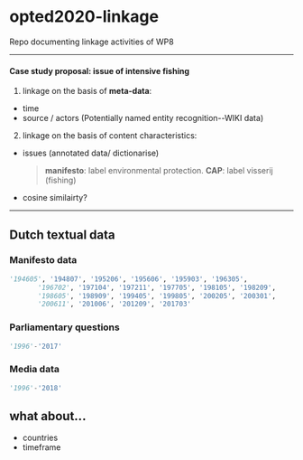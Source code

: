 # opted2020-linkage
Repo documenting linkage activities of WP8

----

#### Case study proposal: issue of **intensive fishing**


1. linkage on the basis of **meta-data**:
  - time
  - source / actors (Potentially named entity recognition--WIKI data)

2. linkage on the basis of content characteristics:
  - issues (annotated data/ dictionarise)
    > **manifesto**: label environmental protection.
    > **CAP**: label visserij (fishing)

  - cosine similairty?

---


## Dutch textual data

### Manifesto data

```python
'194605', '194807', '195206', '195606', '195903', '196305',
       '196702', '197104', '197211', '197705', '198105', '198209',
       '198605', '198909', '199405', '199805', '200205', '200301',
       '200611', '201006', '201209', '201703'
```

### Parliamentary questions
```python
'1996'-'2017'
```
### Media data
```python
'1996'-'2018'
```

## what about...

- countries
- timeframe
